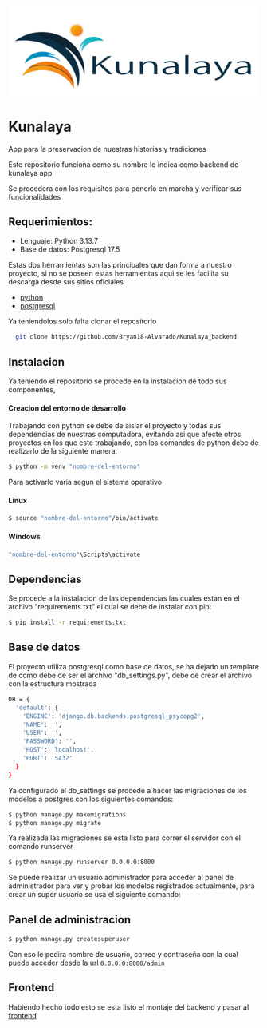 <p align="center">
  <img src="logo.png" width="503" alt="kunalaya-logo" />
</p>

# Kunalaya
App para la preservacion de nuestras historias y tradiciones

Este repositorio funciona como su nombre lo indica como backend de kunalaya app

Se procedera con los requisitos para ponerlo en marcha y verificar sus funcionalidades

## Requerimientos:
- Lenguaje: Python 3.13.7
- Base de datos: Postgresql 17.5

Estas dos herramientas son las principales que dan forma a nuestro proyecto, si no se
poseen estas herramientas aqui se les facilita su descarga desde sus sitios oficiales

- [python](https://www.python.org/)
- [postgresql](https://www.postgresql.org/)

Ya teniendolos solo falta clonar el repositorio 

```bash
  git clone https://github.com/Bryan18-Alvarado/Kunalaya_backend
```

## Instalacion
Ya teniendo el repositorio se procede en la instalacion de todo sus componentes,

#### Creacion del entorno de desarrollo
Trabajando con python se debe de aislar el proyecto y todas sus dependencias de nuestras computadora, evitando asi que afecte otros proyectos en los que este trabajando, con los comandos de python debe de realizarlo de la siguiente manera:

``` bash
$ python -m venv "nombre-del-entorno"
```

Para activarlo varia segun el sistema operativo

#### Linux
``` bash
$ source "nombre-del-entorno"/bin/activate
```

#### Windows
``` powershell
"nombre-del-entorno"\Scripts\activate
```

## Dependencias
Se procede a la instalacion de las dependencias las cuales estan en el archivo "requirements.txt" el cual se debe de instalar con pip:

```bash
$ pip install -r requirements.txt
```

## Base de datos
El proyecto utiliza postgresql como base de datos, se ha dejado un template de como debe de ser el archivo "db_settings.py", debe de crear el archivo con la estructura mostrada

```bash
DB = {
  'default': {
    'ENGINE': 'django.db.backends.postgresql_psycopg2',
    'NAME': '',
    'USER': '',
    'PASSWORD': '',
    'HOST': 'localhost',
    'PORT': '5432'
  }
}
```

Ya configurado el db_settings se procede a hacer las migraciones de los modelos a postgres con los siguientes comandos:

```bash
$ python manage.py makemigrations
$ python manage.py migrate
```

Ya realizada las migraciones se esta listo para correr el servidor con el comando runserver

```bash
$ python manage.py runserver 0.0.0.0:8000
```

Se puede realizar un usuario administrador para acceder al panel de administrador para ver y probar los modelos registrados actualmente, para crear un super usuario se usa el siguiente comando:

## Panel de administracion

```bash
$ python manage.py createsuperuser
```

Con eso le pedira nombre de usuario, correo y contraseña con la cual puede acceder desde la url ``` 0.0.0.0:8000/admin ```

## Frontend

Habiendo hecho todo esto se esta listo el montaje del backend y pasar al [frontend](https://github.com/Bryan18-Alvarado/Kunalaya_frontend)